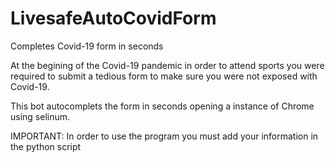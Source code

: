# LivesafeAutoCovidForm
 Completes Covid-19 form in seconds

At the begining of the Covid-19 pandemic in order to attend sports you were required to submit a tedious form to make sure you were not exposed with Covid-19. 

This bot autocomplets the form in seconds opening a instance of Chrome using selinum.


IMPORTANT: In order to use the program you must add your information in the python script
